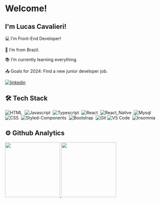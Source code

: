 # Welcome!

## I'm Lucas Cavalieri!

:computer: I'm Front-End Developer!

:house_with_garden: I’m from Brazil.

:books: I’m currently learning everything.

:outbox_tray: Goals for 2024: Find a new junior developer job.

[![linkedin](https://img.shields.io/badge/linkedin-0A66C2?style=for-the-badge&logo=linkedin&logoColor=white)](https://www.linkedin.com/in/lucascavalieri/)

## 🛠 Tech Stack

![HTML](https://img.shields.io/badge/Code-HTML-323330?style=flat&logo=html5)&nbsp;
![Javascript](https://img.shields.io/badge/Code-Javascript-323330?style=flat&logo=javascript)&nbsp;
![Typescript](https://img.shields.io/badge/Code-Typescript-323330?style=flat&logo=typescript)&nbsp;
![React](https://img.shields.io/badge/Code-React-323330?style=flat&logo=react)&nbsp;
![React_Native](https://img.shields.io/badge/Code-React_Native-323330?style=flat&logo=react)&nbsp;
![Mysql](https://img.shields.io/badge/DB-Mysql-323330?style=flat&logo=mysql)&nbsp;
![CSS](https://img.shields.io/badge/Style-CSS-323330?style=flat&logo=css3&logoColor=blue)&nbsp;
![Styled-Components](https://img.shields.io/badge/Style-Styled--Components-323330?style=flat&logo=styled-components)&nbsp;
![Bootstrap](https://img.shields.io/badge/Toolkit-Bootstrap-323330?style=flat&logo=bootstrap)&nbsp;
![Git](https://img.shields.io/badge/Tool-Git-323330?style=flat&logo=git)
![VS Code](https://img.shields.io/badge/Tool-VS_Code-323330?style=flat&logo=visual%20studio%20code&logoColor=0078D4)&nbsp;
![Insomnia](https://img.shields.io/badge/Tool-Insomnia-323330?style=flat&logo=insomnia&logoColor=4000bf)&nbsp;

## ⚙️ Github Analytics

<div>
  <a href="https://github.com/lunpessoa">
  <img height="180em" src="https://github-readme-stats.vercel.app/api?username=lucascavalieri&show_icons=true&theme=dracula&include_all_commits=true&count_private=true"/>
  <img height="180em" src="https://github-readme-stats.vercel.app/api/top-langs/?username=lucascavalieri&layout=compact&langs_count=7&theme=dracula"/>
</div>


<!-- <p align="center">![](https://raw.githubusercontent.com/lucascavalieri/github-stats-transparent/output/generated/languages.svg) </p> -->

<!-- ## About me

<!-- [![Github Badge](https://img.shields.io/badge/-Github-000?style=flat-square&logo=Github&logoColor=white&link=LINK_GIT)](<[LINK_GIT](https://github.com/lucascavalieri)>) -->

<!-- [![Linkedin Badge](https://img.shields.io/badge/-LinkedIn-blue?style=flat-square&logo=Linkedin&logoColor=white&link= LINK_LINKEDIN)](<[LINK_LINKEDIN](https://www.linkedin.com/in/lucascavalieri)>)

- Thanks for visiting.

--- -->

<!-- *OBS onde está escrito em maiúsculo você deve escrever suas informações:

(SEU NOME) = Hellen.

LINK_GIT = https://github.com/hellenmas.

💾Aqui está alguns itens que você pode adicionar ao seu arquivo README para torná-lo mais atraente:

Emblemas.
Para obter emblemas acesse o link abaixo:

https://github.com/alexandresanlim/Badges4-README.md-Profile

-  Agora escolha a imagem qual você gostaria de usar e copie a sua URl.

-  Assim você deve criar uma tag por exemplo: img <img src="BadgeURLHere"

*OBS Já deixei uma pronta abaixo.

<code><img height= "20"src= "https://img.shields.io/badge/Java-ED8B00?style=for-the-badge&logo=java&logoColor=white"></code>

-  Agora basta copiar para seu README e a mágica acontece.

Blocos
-  Para adicionar blocos, temos varias opções no link abaixo:

https://github.com/anuraghazra/github-readme-stats#themes

- Após escolher seu bloco copie a URL e cole em seu README:

[![NOMEGIT GitHub stats](https://github-readme-stats.vercel.app/api?username=NOMEGIT)](https://github.com/NOMEGIT/github-readme-stats)

- Mas não se esqueça que você deve editar com suas informações por exemplo:

NOMEGIT= hellenmas.

[![hellenmas GitHub stats](https://github-readme-stats.vercel.app/api?username=hellenmas)](https://github.com/hellenmas/github-readme-stats)

GIF
- Encontre o gif que mais combina com você nesse link:

https://github.com/TheDudeThatCode/TheDudeThatCode

*OBS deixo abaixo um exemplo para ser usado:

<img src=https://github.com/TheDudeThatCode/TheDudeThatCode/blob/master/Assets/Earth.gif width="30">

Imagem
1. Você pode usar qualquer imagem que aceite markdown no Github. Se quiser pegar a imagem de algum repositório, pode usar o seguinte formato:

<img align="right" width="400" height="400" src="coloque_o_link_de_uma_foto_aqui">

2. Para fazer o upload de imagens basta você clicar na imagem que esta em seu computador e arrastar a imagem para o seu README.


Emojis
1. Para saber quais são os Emojis disponíveis, acesse:

https://github.com/scotch-io/All-Github-Emoji-Icons

2. Agora basta copiar seu código e colar no README

*OBS não se esqueça dos dois pontos : (:shipit:) -->
